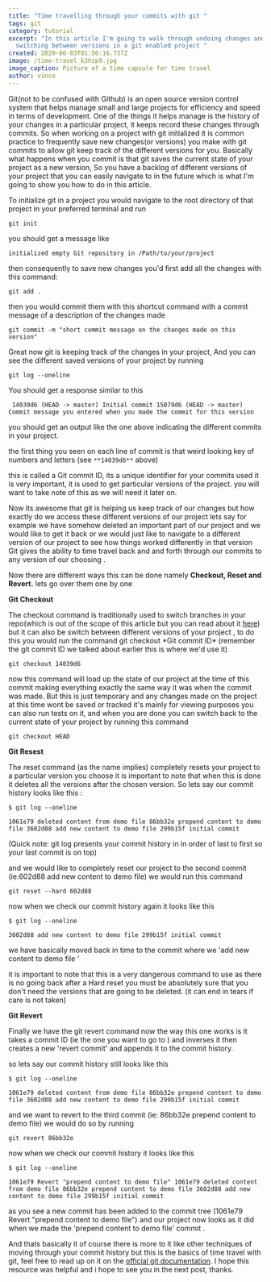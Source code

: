```yaml
---
title: "Time travelling through your commits with git "
tags: git
category: tutorial
excerpt: "In this article I'm going to walk through undoing changes and
  switching between versions in a git enabled project "
created: 2020-06-03T01:56:16.737Z
image: /time-travel_k3hzp9.jpg
image_caption: Picture of a time capsule for time travel
author: vince
---
```

Git(not to be confused with Github) is an open source version control system that helps manage small and large projects for efficiency and speed in terms of development. One of the things it helps manage is the history of your changes in a particular project, it keeps record these changes through commits. So when working on a project with git initialized it is common practice to frequently save new changes(or versions) you make with git commits to allow git keep track of the different versions for you. Basically what happens when you commit is that git saves the current state of your project as a new version, So you have a backlog of different versions of your project that you can easily navigate to in the future which is what I'm going to show you how to do in this article.

To initialize git in a project you would navigate to the root directory of that project in your preferred terminal and run

`git init`

you should get a message like

`initialized empty Git repository in /Path/to/your/project`

then consequently to save new changes you'd first add all the changes with this command:

`git add .`

then you would commit them with this shortcut command with a commit message of a description of the changes made

`git commit -m "short commit message on the changes made on this version"`

Great now git is keeping track of the changes in your project, And you can see the different saved versions of your project by running

`git log --oneline `

You should get a response similar to this 

`
14039d6 (HEAD -> master) Initial commit
15079d6 (HEAD -> master) Commit message you entered when you made the commit for this version`

you should get an output like the one above indicating the different commits in your project.

the first thing you seen on each line of commit is that weird looking key of numbers and letters (see `**14039d6**` above)

this is called a Git commit ID, its a unique identifier for your commits used it is very important, it is used to get particular versions of the project. you will want to take note of this as we will need it later on.

Now its awesome that git is helping us keep track of our changes but how exactly do we access these different versions of our project lets say for example we have somehow deleted an important part of our project and we would like to get it back or we would just like to navigate to a different version of our project to see how things worked differently in that version Git gives the ability to time travel back and and forth through our commits to any version of our choosing .

Now there are different ways this can be done namely **Checkout, Reset and Revert.** lets go over them one by one

**Git Checkout**

The checkout command is traditionally used to switch branches in your repo(which is out of the scope of this article but you can read about it [here](https://www.atlassian.com/git/tutorials/using-branches)) but it can also be switch between different versions of your project , to do this you would run the command git checkout \*Git commit ID\* (remember the git commit ID we talked about earlier this is where we'd use it)

`git checkout 14039d6`

now this command will load up the state of our project at the time of this commit making everything exactly the same way it was when the commit was made. But this is just temporary and any changes made on the project at this time wont be saved or tracked it's mainly for viewing purposes you can also run tests on it, and when you are done you can switch back to the current state of your project by running this command

`git checkout HEAD`

**Git Resest**

The reset command (as the name implies) completely resets your project to a particular version you choose it is important to note that when this is done it deletes all the versions after the chosen version. So lets say our commit history looks like this :

`$ git log --oneline `

`1061e79 deleted content from demo file
86bb32e prepend content to demo file
3602d88 add new content to demo file
299b15f initial commit`

(Quick note: git log presents your commit history in in order of last to first so your last commit is on top)

and we would like to completely reset our project to the second commit (ie:602d88 add new content to demo file) we would run this command

`git reset --hard 602d88`

now when we check our commit history again it looks like this

`$ git log --oneline`

`3602d88 add new content to demo file
299b15f initial commit`

we have basically moved back in time to the commit where we 'add new content to demo file '

it is important to note that this is a very dangerous command to use as there is no going back after a Hard reset you must be absolutely sure that you don't need the versions that are going to be deleted. (it can end in tears if care is not taken)

**Git Revert**

Finally we have the git revert command now the way this one works is it takes a commit ID (ie the one you want to go to ) and inverses it then creates a new 'revert commit' and appends it to the commit history.

so lets say our commit history still looks like this

`$ git log --oneline `

`1061e79 deleted content from demo file
86bb32e prepend content to demo file
3602d88 add new content to demo file
299b15f initial commit`

and we want to revert to the third commit (ie: 86bb32e prepend content to demo file) we would do so by running

`git revert 86bb32e`

now when we check our commit history it looks like this

`$ git log --oneline `

`1061e79 Revert "prepend content to demo file"
1061e79 deleted content from demo file
86bb32e prepend content to demo file
3602d88 add new content to demo file
299b15f initial commit`

as you see a new commit has been added to the commit tree (1061e79 Revert "prepend content to demo file") and our project now looks as it did when we made the 'prepend content to demo file' commit .

And thats basically it of course there is more to it like other techniques of moving through your commit history but this is the basics of time travel with git, feel free to read up on it on the [official git documentation](https://git-scm.com/book/en/v2/Git-Basics-Undoing-Things). I hope this resource was helpful and i hope to see you in the next post, thanks.